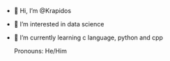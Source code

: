 - 👋 Hi, I’m @Krapidos
- 👀 I’m interested in data science 
- 🌱 I’m currently learning c language, python and cpp

   Pronouns: He/Him


<!---
Krapidos/Krapidos is a ✨ special ✨ repository because its `README.md` (this file) appears on your GitHub profile.
You can click the Preview link to take a look at your changes.
--->
